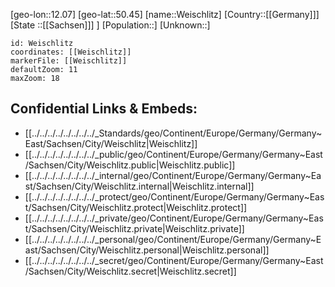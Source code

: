 ﻿---
location: [50.45,12.07]
mapzoom: [7,12] 
mapmarker: city 
type: City
tags:
- geo/City


SpocWebEntityId: 35509
isDeleted: false
confidential: public

---
[geo-lon::12.07]
[geo-lat::50.45]
[name::Weischlitz]
[Country::[[Germany]]]
[State ::[[Sachsen]]] ]
[Population::]
[Unknown::]


```leaflet
id: Weischlitz
coordinates: [[Weischlitz]]
markerFile: [[Weischlitz]]
defaultZoom: 11 
maxZoom: 18
```


## Confidential Links & Embeds: 
- [[../../../../../../../../_Standards/geo/Continent/Europe/Germany/Germany~East/Sachsen/City/Weischlitz|Weischlitz]] 
- [[../../../../../../../../_public/geo/Continent/Europe/Germany/Germany~East/Sachsen/City/Weischlitz.public|Weischlitz.public]] 
- [[../../../../../../../../_internal/geo/Continent/Europe/Germany/Germany~East/Sachsen/City/Weischlitz.internal|Weischlitz.internal]] 
- [[../../../../../../../../_protect/geo/Continent/Europe/Germany/Germany~East/Sachsen/City/Weischlitz.protect|Weischlitz.protect]] 
- [[../../../../../../../../_private/geo/Continent/Europe/Germany/Germany~East/Sachsen/City/Weischlitz.private|Weischlitz.private]] 
- [[../../../../../../../../_personal/geo/Continent/Europe/Germany/Germany~East/Sachsen/City/Weischlitz.personal|Weischlitz.personal]] 
- [[../../../../../../../../_secret/geo/Continent/Europe/Germany/Germany~East/Sachsen/City/Weischlitz.secret|Weischlitz.secret]] 
